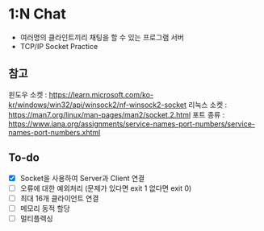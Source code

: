 # 1:N Chat
- 여러명의 클라인트끼리 채팅을 할 수 있는 프로그램 서버
- TCP/IP Socket Practice

## 참고
윈도우 소켓 : https://learn.microsoft.com/ko-kr/windows/win32/api/winsock2/nf-winsock2-socket
리눅스 소켓 : https://man7.org/linux/man-pages/man2/socket.2.html
포트 종류 : https://www.iana.org/assignments/service-names-port-numbers/service-names-port-numbers.xhtml

## To-do
- [x] Socket을 사용하여 Server과 Client 연결
- [ ] 오류에 대한 예외처리 (문제가 있다면 exit 1 없다면 exit 0)
- [ ] 최대 16개 클라이언트 연결
- [ ] 메모리 동적 할당
- [ ] 멀티플렉싱
